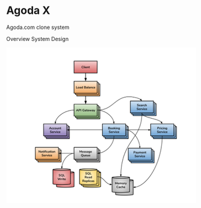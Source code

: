 # Agoda X 
Agoda.com clone system

Overview System Design

![System Design](https://github.com/iphayao/agodax/blob/master/Agoda%20Overview%20System%20Design.svg)
